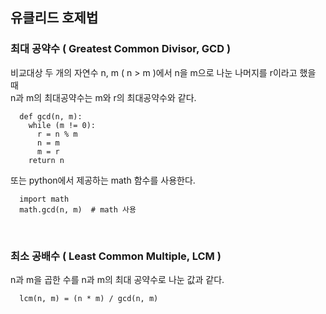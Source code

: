 ## 유클리드 호제법
### 최대 공약수 ( Greatest Common Divisor, GCD )
비교대상 두 개의 자연수 n, m ( n > m )에서 n을 m으로 나눈 나머지를 r이라고 했을 때\
n과 m의 최대공약수는 m와 r의 최대공약수와 같다.

```
  def gcd(n, m):
    while (m != 0):
      r = n % m
      n = m
      m = r
    return n
```
또는 python에서 제공하는 math 함수를 사용한다.
```
  import math
  math.gcd(n, m)  # math 사용
```

<br>

### 최소 공배수 ( Least Common Multiple, LCM )
n과 m을 곱한 수를 n과 m의 최대 공약수로 나눈 값과 같다.

```
  lcm(n, m) = (n * m) / gcd(n, m)
```
